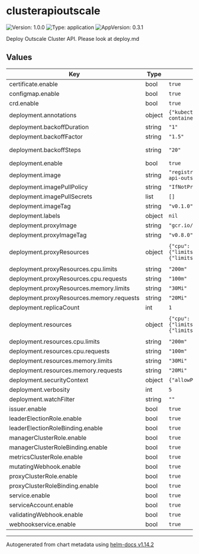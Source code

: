# clusterapioutscale

![Version: 1.0.0](https://img.shields.io/badge/Version-1.0.0-informational?style=flat-square) ![Type: application](https://img.shields.io/badge/Type-application-informational?style=flat-square) ![AppVersion: 0.3.1](https://img.shields.io/badge/AppVersion-0.3.1-informational?style=flat-square)

Deploy Outscale Cluster API. Please look at deploy.md

## Values

| Key | Type | Default | Description |
|-----|------|---------|-------------|
| certificate.enable | bool | `true` | enable certificate |
| configmap.enable | bool | `true` | enable configmap |
| crd.enable | bool | `true` | enable crd |
| deployment.annotations | object | `{"kubectl.kubernetes.io/default-container":"manager"}` | Annotations to set on pods |
| deployment.backoffDuration | string | `"1"` | Initial duraction of backoff |
| deployment.backoffFactor | string | `"1.5"` | Factor multiplied by Duration for each iteration |
| deployment.backoffSteps | string | `"20"` | Remaining number of iterations in which the duration parameter may change |
| deployment.enable | bool | `true` | Enable deployment |
| deployment.image | string | `"registry.hub.docker.com/outscale/cluster-api-outscale-controllers"` | Outscale provider image |
| deployment.imagePullPolicy | string | `"IfNotPresent"` | ImagePullPolcy to use (IfNotPresent, Never, Always) |
| deployment.imagePullSecrets | list | `[]` | Specify image pull secrets |
| deployment.imageTag | string | `"v0.1.0"` | Outscale provider image tag |
| deployment.labels | object | `nil` | Labels to set on pods |
| deployment.proxyImage | string | `"gcr.io/kubebuilder/kube-rbac-proxy"` | Proxy image |
| deployment.proxyImageTag | string | `"v0.8.0"` | Proxy image tag |
| deployment.proxyResources | object | `{"cpu":{"limits":"200m","requests":"100m"},"memory":{"limits":"30Mi","requests":"20Mi"}}` | Proxy container resource limit/requests (https://kubernetes.io/docs/concepts/configuration/manage-resources-containers/) |
| deployment.proxyResources.cpu.limits | string | `"200m"` | Container proxy cpu limits |
| deployment.proxyResources.cpu.requests | string | `"100m"` | Container proxy cpu requests |
| deployment.proxyResources.memory.limits | string | `"30Mi"` | Container proxy memory limits |
| deployment.proxyResources.memory.requests | string | `"20Mi"` | Container proxy memory requests |
| deployment.replicaCount | int | `1` | Number of replicas |
| deployment.resources | object | `{"cpu":{"limits":"200m","requests":"100m"},"memory":{"limits":"30Mi","requests":"20Mi"}}` | Container resource limit/requests (https://kubernetes.io/docs/concepts/configuration/manage-resources-containers/) |
| deployment.resources.cpu.limits | string | `"200m"` | Container cpu limts |
| deployment.resources.cpu.requests | string | `"100m"` | Container cpu requests |
| deployment.resources.memory.limits | string | `"30Mi"` | Container memory limits |
| deployment.resources.memory.requests | string | `"20Mi"` | Container memory requests |
| deployment.securityContext | object | `{"allowPrivilegeEscalation":false}` | Additional securityContext to add |
| deployment.verbosity | int | `5` | Verbosity level of plugin |
| deployment.watchFilter | string | `""` |  |
| issuer.enable | bool | `true` | enable issuer |
| leaderElectionRole.enable | bool | `true` | enable leaderElectionRole |
| leaderElectionRoleBinding.enable | bool | `true` | enable leaderElectionRoleBinding |
| managerClusterRole.enable | bool | `true` | enable managerClusterRole |
| managerClusterRoleBinding.enable | bool | `true` | enable managerClusterRoleBinding |
| metricsClusterRole.enable | bool | `true` | enable metricsClusterRole |
| mutatingWebhook.enable | bool | `true` | enable mutatingWebhook |
| proxyClusterRole.enable | bool | `true` | enable proxyClusterRole |
| proxyClusterRoleBinding.enable | bool | `true` | enable proxyClusterRoleBinding |
| service.enable | bool | `true` | enable service |
| serviceAccount.enable | bool | `true` | enable serviceAccount |
| validatingWebhook.enable | bool | `true` | enable validatingWebhook |
| webhookservice.enable | bool | `true` | enable webhookservice |

----------------------------------------------
Autogenerated from chart metadata using [helm-docs v1.14.2](https://github.com/norwoodj/helm-docs/releases/v1.14.2)
